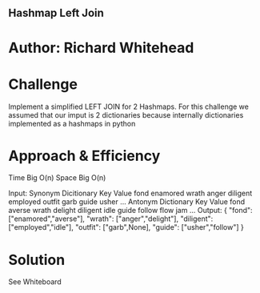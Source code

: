 ## Hashmap Left Join

# Author: Richard Whitehead

# Challenge
Implement a simplified LEFT JOIN for 2 Hashmaps. For this challenge we assumed that our imput is 2 dictionaries because internally dictionaries implemented as a hashmaps in python

# Approach & Efficiency
Time Big O(n) Space Big O(n)

Input:
Synonym Dicitionary
Key	Value
fond	enamored
wrath	anger
diligent	employed
outfit	garb
guide	usher
...	
Antonym Dictionary
Key	Value
fond	averse
wrath	delight
diligent	idle
guide	follow
flow	jam
...	
Output:
{
"fond": ["enamored","averse"], "wrath": ["anger","delight"], "diligent": ["employed","idle"], "outfit": ["garb",None], "guide": ["usher","follow"]
}

# Solution

See Whiteboard 